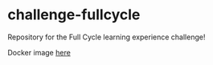 # challenge-fullcycle

Repository for the Full Cycle learning experience challenge!

 Docker image [here](https://hub.docker.com/r/wiliamvj/fullcycle)


